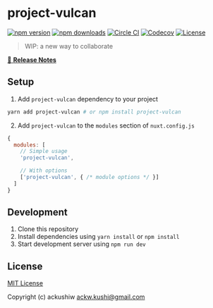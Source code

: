 # project-vulcan

[![npm version][npm-version-src]][npm-version-href]
[![npm downloads][npm-downloads-src]][npm-downloads-href]
[![Circle CI][circle-ci-src]][circle-ci-href]
[![Codecov][codecov-src]][codecov-href]
[![License][license-src]][license-href]

> WIP: a new way to collaborate

[📖 **Release Notes**](./CHANGELOG.md)

## Setup

1. Add `project-vulcan` dependency to your project

```bash
yarn add project-vulcan # or npm install project-vulcan
```

2. Add `project-vulcan` to the `modules` section of `nuxt.config.js`

```js
{
  modules: [
    // Simple usage
    'project-vulcan',

    // With options
    ['project-vulcan', { /* module options */ }]
  ]
}
```

## Development

1. Clone this repository
2. Install dependencies using `yarn install` or `npm install`
3. Start development server using `npm run dev`

## License

[MIT License](./LICENSE)

Copyright (c) ackushiw <ackw.kushi@gmail.com>

<!-- Badges -->
[npm-version-src]: https://img.shields.io/npm/v/project-vulcan/latest.svg?style=flat-square
[npm-version-href]: https://npmjs.com/package/project-vulcan

[npm-downloads-src]: https://img.shields.io/npm/dt/project-vulcan.svg?style=flat-square
[npm-downloads-href]: https://npmjs.com/package/project-vulcan

[circle-ci-src]: https://img.shields.io/circleci/project/github/firesmith/project-vulcan.svg?style=flat-square
[circle-ci-href]: https://circleci.com/gh/firesmith/project-vulcan

[codecov-src]: https://img.shields.io/codecov/c/github/firesmith/project-vulcan.svg?style=flat-square
[codecov-href]: https://codecov.io/gh/firesmith/project-vulcan

[license-src]: https://img.shields.io/npm/l/project-vulcan.svg?style=flat-square
[license-href]: https://npmjs.com/package/project-vulcan
